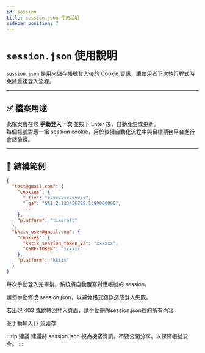 ```yaml
---
id: session
title: session.json 使用說明
sidebar_position: 7
---
```


# `session.json` 使用說明

`session.json` 是用來儲存帳號登入後的 Cookie 資訊，讓使用者下次執行程式時免除重複登入流程。

---

## ✅ 檔案用途

此檔案會在您 **手動登入一次** 並按下 Enter 後，自動產生或更新。  
每個帳號對應一組 session cookie，用於後續自動化流程中與目標票務平台進行會話驗證。

---

## 📁 結構範例

```json
{
  "test@gmail.com": {
    "cookies": {
      "_tix": "xxxxxxxxxxxxxx",
      "_ga": "GA1.2.123456789.1690000000",
      ...
    },
    "platform": "tixcraft"
  },
  "kktix_user@gmail.com": {
    "cookies": {
      "kktix_session_token_v2": "xxxxxx",
      "XSRF-TOKEN": "xxxxxx"
    },
    "platform": "kktix"
  }
}
```
每次手動登入完畢後，系統將自動覆寫對應帳號的 session。

請勿手動修改 session.json，以避免格式錯誤造成登入失敗。

若出現 403 或跳轉回登入頁面，請手動刪除session.json裡的所有內容

並手動輸入`{}` 並處存

:::tip 建議
建議將 session.json 視為機密資訊，不要公開分享，以保障帳號安全。
:::